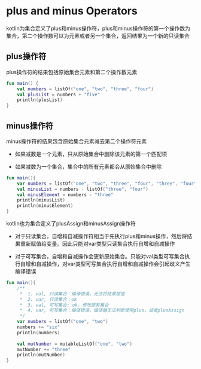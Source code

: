 # plus and minus Operators
kotlin为集合定义了plus和minus操作符，plus和minus操作符的第一个操作数为集合，第二个操作数可以为元素或者另一个集合，返回结果为一个新的只读集合

## plus操作符
plus操作符的结果包括原始集合元素和第二个操作数元素

```kotlin
fun main() {
    val numbers = listOf("one", "two", "three", "four")
    val plusList = numbers + "five"
    println(plusList)
}
```

## minus操作符
minus操作符的结果包含原始集合元素减去第二个操作符元素

* 如果减数是一个元素，只从原始集合中删除该元素的第一个匹配项

* 如果减数为一个集合，集合中的所有元素都会从原始集合中删除

```kotlin
fun main(){
    var numbers = listOf("one", "two", "three", "four", "three", "four")
    val minusList = numbers - listOf("three", "four")
    val minusElement = numbers - "three"
    println(minusList)
    println(minusElement)
}
```

kotlin也为集合定义了plusAssign和minusAssign操作符

* 对于只读集合，自增和自减操作符相当于先执行plus和minus操作，然后将结果重新赋值给变量。因此只能对var类型只读集合执行自增和自减操作

* 对于可写集合，自增和自减操作会更新原始集合。只能对val类型可写集合执行自增和自减操作，对var类型可写集合执行自增和自减操作会引起歧义产生编译错误

```kotlin
fun main(){
    /**
     *  1. val, 只读集合：编译错误，无法将结果赋值
     *  2. var, 只读集合：ok
     *  3. val, 可写集合: ok，修改原有集合
     *  4. var, 可写集合：编译错误，编译器无法判断使用plus，或者plusAssign
     */
    var numbers = listOf("one", "two")
    numbers += "six"
    println(numbers)
    
    val mutNumber = mutableListOf("one", "two")
    mutNumber += "three"
    println(mutNumber)
}
```

